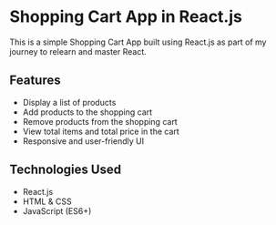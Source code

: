 # Shopping Cart App in React.js  

This is a simple Shopping Cart App built using React.js as part of my journey to relearn and master React.  

## Features  

- Display a list of products 
- Add products to the shopping cart  
- Remove products from the shopping cart  
- View total items and total price in the cart  
- Responsive and user-friendly UI

## Technologies Used  

- React.js  
- HTML & CSS  
- JavaScript (ES6+)
